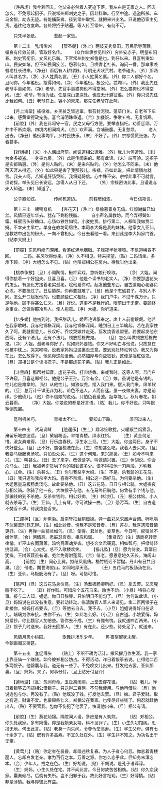 <!-- { "loadSidebar": true } -->
　　〔净吊场〕我今若回去。他父亲必然着人究追下落。我左右是无家之人。回去怎么。不免写起招子。只说常州郑刺史之子。因赴科举。行至中途。遇盗所杀。车马金银。劫去无迹。有能捕获者。径到常州取赏。就把来兴出名。只说他恐家主见责。逃往他方度命。各处将招子贴遍。等人传至常州。有何不可。 

　　只凭半张纸。　　　　惹起一家愁。 

　　第十二出　乳壻传凶 
　　【贺圣朝】〔外上〕两岐麦秀桑田。万民示辱蒲鞭。循良有传效前贤。管取好名传。 
　　〔众作皁隶参见科外〕穷庐安赤子。明壑布阳春。刺史官衔旧。文风礼乐新。下官常州刺史郑儋是也。到任以来。且喜判重如山。民安如堵。但不知民间疾苦。怨慕何如。且唤耆老社长。询问一番。那皁隶唤耆老社长进来。〔净丑〕雨后有人耕绿野。月明无犬吠荒村。老爷磕头。〔外〕那两人叫甚名字。〔净〕小人姓黄名裳。〔丑〕小人姓黄名裏。〔外〕你二人都好个名。且问你。今年徭役。拨得如何。〔净〕今年徭役。极公论。忒均平。〔外〕我比先任老爷手裏如何。〔净〕老爷。先官手裏猫狗也不得空闲。〔外〕怎么猫狗也不得空闲。〔丑〕老爷。有诗为证。任是深山更深处。也应无计避征徭。〔外〕你只说先任比我如何。〔丑〕老爷在上。容小的禀来。那先任老爷在此呵。 

　　【月上海棠】徭役难。乡民贫乏皆逃窜。看苔封泥锁。蓬荜门关。自老爷下车以来。感黄堂德政宠施。喜合浦明珠重返。〔合〕加餐饭。争歌五袴。无复饥寒。 
　　【前腔】〔外〕我在此呵守一官。民之父母行方便。要举直措枉。劝善惩顽。万井中不断炊烟。四境内相闻鸡犬。〔合〕欢声满。含哺鼓腹。无复愁烦。 
　　老人出去。〔净丑〕徭役事均平。乡村民快乐。〔末〕不好了。〔外〕宗禄慌慌张张。为着甚事。 

　　【好姐姐】〔末〕小人偶出府前。闻说道相公遭难。〔外〕我儿为何遭难。〔末〕为金多被盗。一身丧九泉。〔外〕此是传闻来的。那有此话。〔末〕端可验。这招子是实都贴遍。〔外〕是何人贴的。〔末〕是来兴贴的。〔外〕他怎么不回来。〔末〕他落天涯未得还。〔外〕如此果是害了我那孩儿。宗禄。虽如此说。把此情愼勿就言。我夫人呵。若知道肝肠哭断。我将疑将信。心中殊不安。宗禄此事不可就言。须访探。举头见日长安远。怎得人从日下还。 
　　〔外〕宗禄密访此事。且谩说与夫人知道。〔末〕知道了。 

　　公子直如弦。　　　　传闻死道边。 
　　前程暗如漆。　　　　今日信斯言。 

　　第十三出　姨鸨夸机 
　　【杏花天】〔净上〕桑楡暮景身无倚。红颜谢鬓已如丝。风情已逐年华去。犹存下剩粉残脂。 
　　自小声名属教坊。而今弄得鬓如霜。蜂蜜舌头砂糖口。心肠似铁性如钢。小妾姓贾。排行第二。人都叫我做贾二妈。不幸夫主早亡。单身在教坊司居住。本司李大妈是我的妹妹。他家女儿亚仙。是教坊中出色的粉头。一向不曾相见。今日去看他一看。来到此是李大妈家门首。〔贴李大妈上〕 

　　【前腔】东风料峭门深闭。看落红满地胭脂。子规夜半犹啼哑。不信道唤春不回。 
　　二妈。甚风吹得你来。〔净〕久不相见。特来探望。〔贴〕二妈请坐。多承下顾。〔净〕大姐怎么不见。〔贴〕他陪郑相公在房内。待我叫他出来。 

　　【桃李争放】〔旦〕小阁陶情。楸枰弈戏。忽听娘行唤取。 
　　〔净〕大姐。闻得你接着一个好姐夫。且喜且喜。〔旦〕他是个读书的老实人。〔净〕你要那虚花头的怎么。有造化方接着老实孤老。趁他爱你时。起发他些东西。自古道痴心老婆负心汉。不要挫过了。日后情疎。你再要就难了。〔旦〕他是个志诚君子。与别人不同。怎么开口起发他的。也要顾些仁义相处。〔净〕我门户中。不过千谋万计。只是哄他。顾不得甚么仁义。〔旦〕好说。这事不是我行的。眼前出于无奈。要顾终身事业。怎做得那冷热人。使人抱怨。〔净〕大姐。你听道来。 

　　【忆多娇】他初到时。我把甜话儿。娇声艳语承奉之。席上人前偷眼觑。他若在我家歇时。我与他锦帐深闺。我与他锦帐深闺。睡到日上三竿纔起。若在我家住久了呵。我就假意儿。长叹吁。乔妆哭嫁幷走死。翦发烧香设盟誓。若要起发他东西呵。还有个法儿。还有个法儿。顿放摇桩做鬼。 
　　〔旦〕怎么叫做顿放摇桩做鬼。〔净〕大姐。孤老与你好了。假如妈妈要钱。你又不好明白与他说。只故意在他被中枕上。哭哭啼啼。说我家妈妈见这裏没生意。要到别处转动转动。我又为你在此。怎么放得下。他见你这般爱他。必然加厚与你些钱钞。这便是摇桩做鬼。〔旦〕郑相公是个读书君子。不是那虚花子弟。〔贴〕我儿正是如此。 

　　【斗黑麻】那帮衬知音。虚花子弟。打卯烧香。来或暂时。这等人呵。吾门户不许窥。且喜这郑相公。他是公子王孙。万金有余。〔旦〕娘。虽说他是有钱的。性儿也是难拿的。〔贴〕从他性儿。如狼似虎。摆入我门来。摆入我门来。绵羊软的。〔旦〕总万计千谋无非为利。论色不迷人。人而自迷。虽一夜做夫妻。亦是前缘。少他债儿。〔贴〕你不信娘的说话。只怕色衰爱弛。韶华能几。秋月春花。朝云暮雨。 
　　〔净〕大姐。你娘说的都是好言语。〔贴〕我儿。你不好说。只叫银筝倒鬼罢。 

　　觅利机关巧。　　　　靑楼太不仁。 
　　要知山下路。　　　　须问过来人。 

　　第十四出　试马调琴 
　　【逍遥乐】〔生上〕鼎沸笙歌扰。火暖椒兰烟雾袅。淹留乐地恣逍遥。〔旦〕黛眉粉面。翠馆靑楼。绿水红桥。 
　　〔生〕黄金何足惜。淑女眞难得。〔旦〕行乐度春秋。浮生水上沤。〔生〕大姐。你这两日。身子不快好些么。〔旦〕正不好。勉强梳洗在此。〔生〕你想甚么吃。我着人去买来。〔旦〕我要马板肠煑汤吃。只怕没处买。〔生〕这个何难。来兴那裏。〔丑〕如今不叫来兴。〔生〕叫甚么。〔丑〕去了来字。改做请字。叫做请兴罢。〔生〕休胡说。你会杀马么。〔丑〕我被老歪货哄了你的银钱该多少。恨不得把他一刀两段。方称我心。忒会。〔生〕杀甚么。〔丑〕你叫我杀李大妈。〔生〕不是。杀我骑的五花马。〔丑〕我只道叫我杀李大妈。喜得不奈烦。相公这一匹好马。为何要杀他。〔生〕大姐思量马板肠煑汤吃。故此要杀他。〔丑〕这五花马。日日与相公骑。大姐夜夜与相公骑。你骑了他一夜。大块银子与他。五花马终日骑他。何曾有半个钱与他。那骗钱的到不杀他。反杀省钱的。相公好痴。〔生〕休讨打。〔丑〕相公休恼。小人就去杀马了。〔生〕亚仙。几上有琴。你可试操一曲。〔旦〕恐污耳。〔生〕自古道不焚香不弹。待我烧些香来。 

　　【二郞神】〔旦〕炉熏袅。启南轩把丝桐缓操。弹一曲彩凤求凰声合调。听嗈嗈不似离鸾别鹤无聊。〔生〕如此妙音。愧我不是知音者。〔旦〕差矣。我喜遇知音情更好。〔生〕再弹一曲猗兰如何。〔旦〕使得。君兰也。妾草也。今日呵。叹猗兰不嫌伴草。〔合〕两情高。愿鼓瑟宫商。相应和调。 
　　【集贤宾】〔生〕淸商宛转音律悄。听巫山夜雨萧萧。暗约高唐魂梦杳。想夜奔文君窈窕。相如智巧。把绿绮轻挑低调。〔合〕心太扰。总不入歌楼欢笑。 
　　【猫儿坠】〔旦〕愿为侍妾。箕箒日犹操。玉树蒹葭虽有诮。兎丝免得附蓬蒿。〔合〕偕老。愿恩意地久天长。海阔山高。 
　　【前腔】〔生〕同心比翼。拟结凤凰俦。梧竹栖迟不暂抛。丹山有日共归巢。〔合〕偕老。期誓海盟山。如同地厚天高。 
　　〔丑〕五花马的板肠汤在此。〔生〕亚仙。马板肠汤有了。〔旦〕呀。可惜可惜。 

　　【尾声】〔旦〕这五花马身价高。〔生〕汤煮板肠卿所好。〔旦〕拿去罢。又厌腥膻不吃了。 
　　〔丑〕好作贱。可惜杀个五花马来。动也不动。〔小旦〕特将心腹事。报与二人知。姐姐。你日日弹琴。只怕明日不能勾了。〔旦〕为何说此话。〔小旦〕妈妈说在此没有生意。要转动转动。临淸魏官人着人来请见。拿二百两银子在此接你。妈妈打点要去。〔旦〕等他去自去。我不去。〔小旦〕姐姐说得好自在话儿。端端为你来接。由你不去。〔生〕如此怎么好。〔小旦〕自古道。小娘爱俏。妈妈爱钞。你比魏官人加倍些。管你去不成。〔生〕有愧有愧。我就送四百两来。〔小旦〕银子几时送来。我好去回那人。〔生〕有在此。还少些。待处足了。就送来。 

　　风情月思小桃园。　　　　歌舞排场乐少年。 
　　昨夜宿酲犹未醒。　　　　今朝画阁又排筵。 

　　第十五出　套促缠头 
　　〔贴上〕不织不耕为活计。擢风擢月作生涯。我一家止靠亚仙一个赚钱。如今被郑相公妨占。不得活动。昨日着银筝去说。止得他二百多两银子。他罄囊与我。道无有一些了。不免唤女儿出来。打发他去罢。亚仙那裏。〔旦〕妈妈。来了。何事分付。〔旦上贴分付旦介〕 

　　【遶地游】〔旦〕忽闻母命。玉趾离闺阃。上堂去穿花径。 
　　〔贴〕我儿。昨日着银筝去问郑相公借银子。只送得二百两。不勾我使用。与他再借些。〔旦〕他说连包与你。再没有了。〔贴〕他旣没了钱。打发他去罢。〔旦〕娘。君子爱财。取之有道。财谁不爱。也要顾些仁义。郑相公在我家。也使尽好些钱了。何忍就赶他出去。〔贴〕不要管我。包你不伤犯了他罢了。快请他出来。〔旦〕相公有请。 

　　【前腔】〔生〕葵花灿锦。隔院闻人请。多应是有人劝飮。 
　　〔贴〕郑相公。你久处我家。多有简慢。你是我嫡亲女壻。料不见罪了。〔生〕小生久叨馆阁。思报无地。何出此言。〔贴〕老身一向失问。令尊令堂高寿。〔生〕学生父母。俱有七十余岁了。〔贴〕旣有许多高寿。不宜久处在外。〔生〕学生非不知之。为功名出于无奈。 

　　【黄莺儿】〔贴〕你定省在晨昏。却暌违秋复春。为人子者心何忍。你恋着靑楼丽人。忘却白发老亲。孝为百行之本。万善之源。你怎么恋乎此。但知务末浑忘本。〔合〕少年人。戒之在色。〔生〕好胡说。〔贴〕不胡说。是孔子语谆谆。 
　　〔生〕妈妈。小生久处在宅。并不闻此言。今日何故苦苦相劝。〔贴〕你久恋我家。囊橐倾尽。后倘有失所。岂不归罪于我。故此好言相劝。〔生〕好薄情。〔贴〕非是薄情。我与你彼此有益。 

